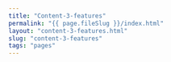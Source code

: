 ```yaml
---
title: "Content-3-features"
permalink: "{{ page.fileSlug }}/index.html"
layout: "content-3-features.html"
slug: "content-3-features"
tags: "pages"
---
```



